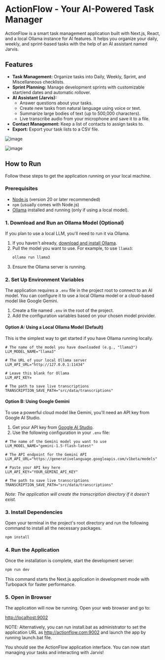 <!-- Author: Kushal Sharma -->
# ActionFlow - Your AI-Powered Task Manager

ActionFlow is a smart task management application built with Next.js, React, and a local Ollama instance for AI features. It helps you organize your daily, weekly, and sprint-based tasks with the help of an AI assistant named Jarvis.

## Features

-   **Task Management:** Organize tasks into Daily, Weekly, Sprint, and Miscellaneous checklists.
-   **Sprint Planning:** Manage development sprints with customizable start/end dates and automatic rollover.
-   **AI Assistant (Jarvis):**
    -   Answer questions about your tasks.
    -   Create new tasks from natural language using voice or text.
    -   Summarize large bodies of text (up to 500,000 characters).
    -   Live transcribe audio from your microphone and save it to a file.
-   **Contact Management:** Keep a list of contacts to assign tasks to.
-   **Export:** Export your task lists to a CSV file.

![image](https://github.com/user-attachments/assets/9e8881ef-fa6d-4b8a-9735-40b9bf970ce6)

![image](https://github.com/user-attachments/assets/d686f2cc-a24b-44ab-bb93-2c3abd15250c)

## How to Run

Follow these steps to get the application running on your local machine.

### Prerequisites

-   [Node.js](https://nodejs.org/) (version 20 or later recommended)
-   `npm` (usually comes with Node.js)
-   [Ollama](https://ollama.com/) installed and running (only if using a local model).

### 1. Download and Run an Ollama Model (Optional)

If you plan to use a local LLM, you'll need to run it via Ollama.

1.  If you haven't already, [download and install Ollama](https://ollama.com/).
2.  Pull the model you want to use. For example, to use `llama3`:
    ```bash
    ollama run llama3
    ```
3.  Ensure the Ollama server is running.

### 2. Set Up Environment Variables

The application requires a `.env` file in the project root to connect to an AI model. You can configure it to use a local Ollama model or a cloud-based model like Google Gemini.

1.  Create a file named `.env` in the root of the project.
2.  Add the configuration variables based on your chosen model provider.

#### Option A: Using a Local Ollama Model (Default)

This is the simplest way to get started if you have Ollama running locally.

```
# The name of the model you have downloaded (e.g., "llama3")
LLM_MODEL_NAME="llama3"

# The URL of your local Ollama server
LLM_API_URL="http://127.0.0.1:11434"

# Leave this blank for Ollama
LLM_API_KEY=

# The path to save live transcriptions
TRANSCRIPTION_SAVE_PATH="src/data/transcriptions"
```

#### Option B: Using Google Gemini

To use a powerful cloud model like Gemini, you'll need an API key from Google AI Studio.

1.  Get your API key from [Google AI Studio](https://aistudio.google.com/app/apikey).
2.  Use the following configuration in your `.env` file:

```
# The name of the Gemini model you want to use
LLM_MODEL_NAME="gemini-1.5-flash-latest"

# The API endpoint for the Gemini API
LLM_API_URL="https://generativelanguage.googleapis.com/v1beta/models"

# Paste your API key here
LLM_API_KEY="YOUR_GEMINI_API_KEY"

# The path to save live transcriptions
TRANSCRIPTION_SAVE_PATH="src/data/transcriptions"
```
*Note: The application will create the transcription directory if it doesn't exist.*

### 3. Install Dependencies

Open your terminal in the project's root directory and run the following command to install all the necessary packages.

```bash
npm install
```

### 4. Run the Application

Once the installation is complete, start the development server:

```bash
npm run dev
```

This command starts the Next.js application in development mode with Turbopack for faster performance.

### 5. Open in Browser

The application will now be running. Open your web browser and go to:

[http://localhost:9002](http://localhost:9002)

NOTE: Alternatively, you can run install.bat as administrator to set the application URL as http://actionflow.com:9002 and launch the app by running launch.bat file.

You should see the ActionFlow application interface. You can now start managing your tasks and interacting with Jarvis!
